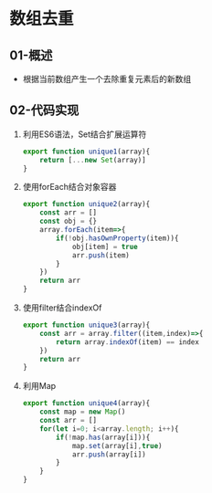 # 数组去重

## 01-概述

- 根据当前数组产生一个去除重复元素后的新数组

## 02-代码实现

1. 利用ES6语法，Set结合扩展运算符

   ```js
   export function unique1(array){
       return [...new Set(array)]
   }
   ```

2. 使用forEach结合对象容器

   ```js
   export function unique2(array){
       const arr = []
       const obj = {}
       array.forEach(item=>{
           if(!obj.hasOwnProperty(item)){
               obj[item] = true
               arr.push(item)
           }
       })
       return arr
   }
   ```

3. 使用filter结合indexOf

   ```js
   export function unique3(array){
       const arr = array.filter((item,index)=>{
           return array.indexOf(item) == index
       })
       return arr
   }
   ```

4. 利用Map

   ```js
   export function unique4(array){
       const map = new Map()
       const arr = []
       for(let i=0; i<array.length; i++){
           if(!map.has(array[i])){
               map.set(array[i],true)
               arr.push(array[i])
           }
       }
   }
   ```

   

